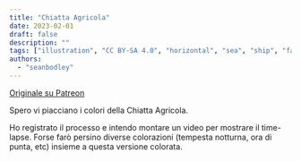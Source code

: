 ```yaml
---
title: "Chiatta Agricola"
date: 2023-02-01
draft: false
description: ""
tags: ["illustration", "CC BY-SA 4.0", "horizontal", "sea", "ship", "farming", "wind turbine"]
authors:
  - "seanbodley"
---
```


[Originale su Patreon](https://www.patreon.com/posts/painted-farming-78049477)

Spero vi piacciano i colori della Chiatta Agricola.

Ho registrato il processo e intendo montare un video per mostrare il time-lapse. Forse farò persino diverse colorazioni (tempesta notturna, ora di punta, etc) insieme a questa versione colorata.
